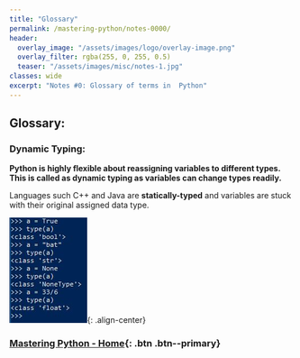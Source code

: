 ```yaml
---
title: "Glossary"
permalink: /mastering-python/notes-0000/
header:
  overlay_image: "/assets/images/logo/overlay-image.png"
  overlay_filter: rgba(255, 0, 255, 0.5)
  teaser: "/assets/images/misc/notes-1.jpg"
classes: wide
excerpt: "Notes #0: Glossary of terms in  Python"
---
```


## Glossary:

### Dynamic Typing:
**Python is highly flexible about reassigning variables to different types. This is called as dynamic typing as variables can change types readily.**

Languages such C++ and Java are **statically-typed** and variables are stuck with their original assigned data type.

![Dynamic Typing](/assets/images/courses/mastering-python/notes-0000-ss-001.JPG){: .align-center}

### [Mastering Python - Home](/mastering-python/){: .btn .btn--primary}
